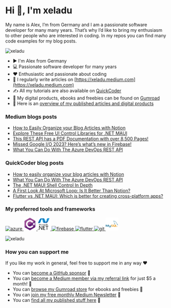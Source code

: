 # Hi 👋, I'm xeladu

My name is Alex, I’m from Germany and I am a passionate software developer for many many years. That’s why I’d like to bring my enthusiasm to other people who are interested in coding. In my repos you can find many code examples for my blog posts.

<p align="left"> <img src="https://komarev.com/ghpvc/?username=xeladu&label=Profile%20views&color=44ff00&style=plastic" alt="xeladu" /> </p>

- ▶  I'm Alex from Germany
- 💻 Passionate software developer for many years
- ❤  Enthusiastic and passionate about coding
- 📝 I regularly write articles on [https://xeladu.medium.com](https://xeladu.medium.com)
- ✍ All my tutorials are also available on [QuickCoder](https://quickcoder.org)
- 🏬 My digital products, ebooks and freebies can be found on [Gumroad](https://xeladu.gumroad.com)
- 📙 Here is an [overview of my published articles and digital products](https://xeladu.medium.com/%E2%84%B9-xeladus-info-point-find-quickly-what-you-need-bbe620e97d8c)

### Medium blogs posts
<!-- BLOG-POST-LIST:START -->
- [How to Easily Organize your Blog Articles with Notion](https://levelup.gitconnected.com/how-to-easily-organize-your-blog-articles-with-notion-fea405781011?source=rss-ae1e6291afc3------2)
- [Explore These Free UI Control Libraries for .NET MAUI](https://levelup.gitconnected.com/explore-these-free-ui-control-libraries-for-net-maui-bd976feb5172?source=rss-ae1e6291afc3------2)
- [This REST API has a PDF Documentation with over 8,500 Pages!](https://medium.com/the-shortform/this-rest-api-has-a-pdf-documentation-with-over-8-500-pages-4fc23cbf1544?source=rss-ae1e6291afc3------2)
- [Missed Google I/O 2023? Here’s what’s new in Firebase!](https://medium.com/the-shortform/missed-google-i-o-2023-heres-what-s-new-in-firebase-38a396233e5a?source=rss-ae1e6291afc3------2)
- [What You Can Do With The Azure DevOps REST API](https://levelup.gitconnected.com/what-you-can-do-with-the-azure-devops-rest-api-2209b127e889?source=rss-ae1e6291afc3------2)
<!-- BLOG-POST-LIST:END -->

### QuickCoder blog posts
<!-- QC-BLOG-POST-LIST:START -->
- [How to easily organize your blog articles with Notion](https://quickcoder.org/how-to-easily-organize-your-blog-articles-with-notion/?utm_source=rss&utm_medium=rss&utm_campaign=how-to-easily-organize-your-blog-articles-with-notion)
- [What You Can Do With The Azure DevOps REST API](https://quickcoder.org/azure-devops-api/?utm_source=rss&utm_medium=rss&utm_campaign=azure-devops-api)
- [The .NET MAUI Shell Control In Depth](https://quickcoder.org/net-maui-shell/?utm_source=rss&utm_medium=rss&utm_campaign=net-maui-shell)
- [A First Look At Microsoft Loop: Is It Better Than Notion?](https://quickcoder.org/microsoft-loop-review/?utm_source=rss&utm_medium=rss&utm_campaign=microsoft-loop-review)
- [Flutter vs .NET MAUI: Which is better for creating cross-platform apps?](https://quickcoder.org/flutter-vs-net-maui/?utm_source=rss&utm_medium=rss&utm_campaign=flutter-vs-net-maui)
<!-- QC-BLOG-POST-LIST:END -->

### My preferred tools and frameworks
 <p>
  <a href="https://azure.microsoft.com/en-in/" target="_blank" rel="noreferrer"> <img src="https://www.vectorlogo.zone/logos/microsoft_azure/microsoft_azure-icon.svg" alt="azure" width="40" height="40"/> </a> 
  <a href="https://www.w3schools.com/cs/" target="_blank" rel="noreferrer"> <img src="https://raw.githubusercontent.com/devicons/devicon/master/icons/csharp/csharp-original.svg" alt="csharp" width="40" height="40"/> </a> 
  <a href="https://dotnet.microsoft.com/" target="_blank" rel="noreferrer"> <img src="https://raw.githubusercontent.com/devicons/devicon/master/icons/dot-net/dot-net-original-wordmark.svg" alt="dotnet" width="40" height="40"/> </a> 
  <a href="https://firebase.google.com/" target="_blank" rel="noreferrer"> <img src="https://www.vectorlogo.zone/logos/firebase/firebase-icon.svg" alt="firebase" width="40" height="40"/> </a> 
  <a href="https://flutter.dev" target="_blank" rel="noreferrer"> <img src="https://www.vectorlogo.zone/logos/flutterio/flutterio-icon.svg" alt="flutter" width="40" height="40"/> </a> 
  <a href="https://git-scm.com/" target="_blank" rel="noreferrer"> <img src="https://www.vectorlogo.zone/logos/git-scm/git-scm-icon.svg" alt="git" width="40" height="40"/> </a> 
  <a href="https://www.mysql.com/" target="_blank" rel="noreferrer"> <img src="https://raw.githubusercontent.com/devicons/devicon/master/icons/mysql/mysql-original-wordmark.svg" alt="mysql" width="40" height="40"/> </a> 
  </p>
  
  <p><img src="https://github-readme-stats.vercel.app/api/top-langs?username=xeladu&show_icons=true&theme=synthwave&locale=en&layout=compact" alt="xeladu" /></p>




### How you can support me

If you like my work in general, feel free to support me in any way ❤

- You can [become a GitHub sponsor](https://github.com/sponsors/xeladu) 🤩
- You can [become a Medium member via my referral link](https://xeladu.medium.com/membership) for just $5 a month! 💖
- You can [browse my Gumroad store](https://xeladu.gumroad.com) for ebooks and freebies 📙
- You can [join my free monthly Medium Newsletter](https://bit.ly/xeladu-medium) 💌
- You can [find all my published stuff here](https://xeladu.medium.com/%E2%84%B9-xeladus-info-point-find-quickly-what-you-need-bbe620e97d8c) 📑
